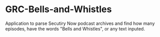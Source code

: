 GRC-Bells-and-Whistles
======================

Application to parse Secutiry Now podcast archives and find how many episodes, have the words "Bells and Whistles", or any text inputed.
